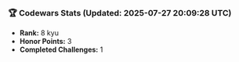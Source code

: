 ### 🏆 Codewars Stats (Updated: 2025-07-27 20:09:28 UTC)

- **Rank:** 8 kyu
- **Honor Points:** 3
- **Completed Challenges:** 1
